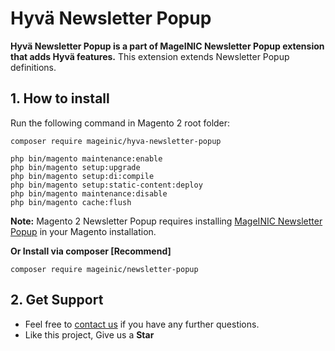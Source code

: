 # Hyvä Newsletter Popup

**Hyvä Newsletter Popup is a part of MageINIC Newsletter Popup extension that adds Hyvä features.** This extension extends Newsletter Popup definitions.

## 1. How to install

Run the following command in Magento 2 root folder:

```
composer require mageinic/hyva-newsletter-popup

php bin/magento maintenance:enable
php bin/magento setup:upgrade
php bin/magento setup:di:compile
php bin/magento setup:static-content:deploy
php bin/magento maintenance:disable
php bin/magento cache:flush
```

**Note:**
Magento 2 Newsletter Popup requires installing [MageINIC Newsletter Popup](https://github.com/mageinic/newsletter-popup) in your Magento installation.

**Or Install via composer [Recommend]**
```
composer require mageinic/newsletter-popup
```

## 2. Get Support

- Feel free to [contact us](https://www.mageinic.com/contact.html) if you have any further questions.
- Like this project, Give us a **Star**